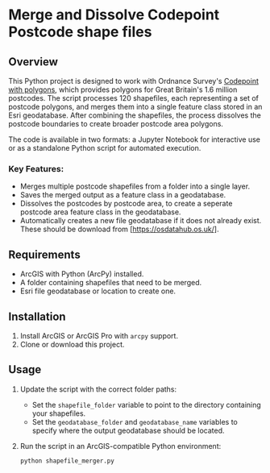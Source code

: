 # Merge and Dissolve Codepoint Postcode shape files

## Overview
This Python project is designed to work with Ordnance Survey's [Codepoint with polygons](https://www.ordnancesurvey.co.uk/products/code-point-polygons), which provides polygons for Great Britain's 1.6 million postcodes. The script processes 120 shapefiles, each representing a set of postcode polygons, and merges them into a single feature class stored in an Esri geodatabase. After combining the shapefiles, the process dissolves the postcode boundaries to create broader postcode area polygons. 

The code is available in two formats: a Jupyter Notebook for interactive use or as a standalone Python script for automated execution.

### Key Features:
- Merges multiple postcode shapefiles from a folder into a single layer.
- Saves the merged output as a feature class in a geodatabase.
- Dissolves the postcodes by postcode area, to create a seperate postcode area feature class in the geodatabase.
- Automatically creates a new file geodatabase if it does not already exist.  These should be download from [https://osdatahub.os.uk/].

## Requirements

- ArcGIS with Python (ArcPy) installed.
- A folder containing shapefiles that need to be merged.
- Esri file geodatabase or location to create one.

## Installation

1. Install ArcGIS or ArcGIS Pro with `arcpy` support.
2. Clone or download this project.

## Usage

1. Update the script with the correct folder paths:
   - Set the `shapefile_folder` variable to point to the directory containing your shapefiles.
   - Set the `geodatabase_folder` and `geodatabase_name` variables to specify where the output geodatabase should be located.

2. Run the script in an ArcGIS-compatible Python environment:

   ```bash
   python shapefile_merger.py
   ````
